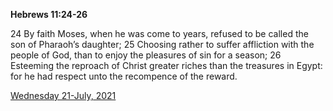 **Hebrews 11:24-26**

24 By faith Moses, when he was come to years, refused to be called the son of Pharaoh’s daughter; 25 Choosing rather to suffer affliction with the people of God, than to enjoy the pleasures of sin for a season; 26 Esteeming the reproach of Christ greater riches than the treasures in Egypt: for he had respect unto the recompence of the reward.

[Wednesday 21-July, 2021](https://t.me/s/daily_scripture)
